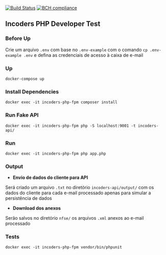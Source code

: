 [![Build Status](https://travis-ci.com/lafraga93/incoders.svg?token=F151pxsdoT3qniXoG3Ne&branch=master)](https://travis-ci.com/lafraga93/incoders)
[![BCH compliance](https://bettercodehub.com/edge/badge/lafraga93/incoders?branch=master)](https://bettercodehub.com/)

## Incoders PHP Developer Test

### Before Up
Crie um arquivo `.env` com base no `.env-example` com o comando `cp .env-example .env` e defina as credenciais de acesso à caixa de e-mail

### Up
`docker-compose up`
### Install Dependencies
`docker exec -it incoders-php-fpm composer install`
### Run Fake API
`docker exec -it incoders-php-fpm php -S localhost:9001 -t incoders-api/`
### Run
`docker exec -it incoders-php-fpm php app.php`

### Output

* **Envio de dados do cliente para API**

Será criado um arquivo `.txt` no diretório `incoders-api/output/` com os dados do cliente para cada e-mail processado apenas para simular a persistência de dados

* **Download dos anexos**

Serão salvos no diretório `nfse/` os arquivos `.xml` anexos ao e-mail processado

### Tests
`docker exec -it incoders-php-fpm vendor/bin/phpunit`

